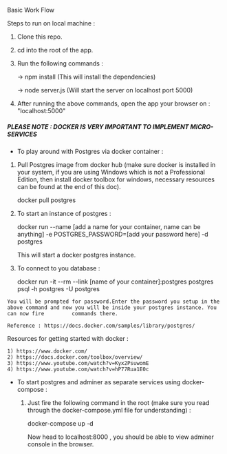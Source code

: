 Basic Work Flow

Steps to run on local machine : 
  
  1) Clone this repo.
  2) cd into the root of the app.
  3) Run the following commands : 
  
      -> npm install (This will install the dependencies)
      
      -> node server.js (Will start the server on localhost port 5000)
      
  4) After running the above commands, open the app your browser on : "localhost:5000"
  

##### PLEASE NOTE : DOCKER IS VERY IMPORTANT TO IMPLEMENT MICRO-SERVICES #####

* To play around with Postgres via docker container :

1. Pull Postgres image from docker hub (make sure docker is installed in your system, if you are using Windows which is not a Professional Edition, then install docker toolbox for windows, necessary resources can be found at the end of this doc).
	
	docker pull postgres

2. To start an instance of postgres :
	
	docker run --name [add a name for your container, name can be anything] -e POSTGRES_PASSWORD=[add your password here] -d postgres
	
	This will start a docker postgres instance.
 
  3. To connect to you database :

	 docker run -it --rm --link [name of your container]:postgres postgres psql -h postgres -U postgres

	You will be prompted for password.Enter the password you setup in the above command and now you will be inside your postgres instance. You can now fire 		commands there.

	Reference : https://docs.docker.com/samples/library/postgres/

 Resources for getting started with docker : 

	1) https://www.docker.com/
	2) https://docs.docker.com/toolbox/overview/
	3) https://www.youtube.com/watch?v=Kyx2PsuwomE
	4) https://www.youtube.com/watch?v=hP77Rua1E0c

* To start postgres and adminer as separate services using docker-compose : 
	
	1. Just fire the following command in the root (make sure you read through the docker-compose.yml file for understanding) : 

		docker-compose up -d
		
		Now head to localhost:8000 , you should be able to view adminer console in the browser.

